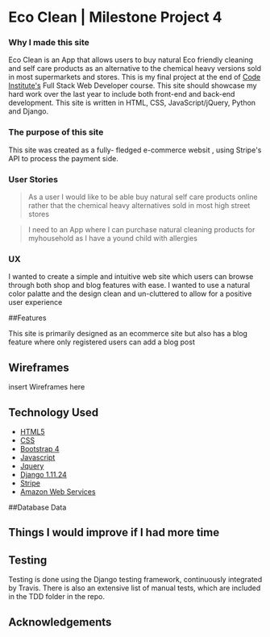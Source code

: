 # Eco Clean | Milestone Project 4

### Why I made this site

Eco Clean is an App that allows users to buy natural Eco friendly cleaning 
and self care products as an alternative to the chemical heavy versions sold in
most supermarkets and stores. 
This is my final project at the end of [Code Institute's](https://codeinstitute.net/) Full
Stack Web Developer course. This site should showcase my hard work over the last year
to include both front-end and back-end development. This site is written in
HTML, CSS, JavaScript/jQuery, Python and Django.

### The purpose of this site

This site was created as a fully- fledged e-commerce websit , using Stripe's API
to process the payment side.

### User Stories

> As a user I would like to be able buy natural self care products online rather 
that the chemical heavy alternatives sold in most high street stores

> I need to an App where I can purchase natural cleaning products for myhousehold as 
I have a yound child with allergies 

### UX

I wanted to create a simple and intuitive web site which users can browse through
both shop and blog features with ease. I wanted to use a natural color palatte and 
the design clean and un-cluttered to allow for a positive user experience 

##Features 

This site is primarily designed as an ecommerce site but also has a blog feature 
where only registered users can add a blog post

## Wireframes
 insert Wireframes here

## Technology Used

* [HTML5](https://en.wikipedia.org/wiki/HTML5)
* [CSS](https://en.wikipedia.org/wiki/Cascading_Style_Sheets)
* [Bootstrap 4](https://getbootstrap.com/)
* [Javascript](https://www.javascript.com/)
* [Jquery](https://jquery.com/)
* [Django 1.11.24](https://docs.djangoproject.com/en/3.0/releases/1.11.24/)
* [Stripe](https://stripe.com/ie)
* [Amazon Web Services](https://aws.amazon.com/)

 

 ##Database Data

## Things I would improve if I had more time


## Testing 
Testing is done using the Django testing framework, continuously integrated by Travis. 
There is also an extensive list of manual tests, which are included in the TDD folder in the repo.

## Acknowledgements